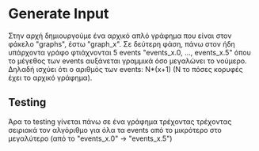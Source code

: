# Generate Input

Στην αρχή δημιουργούμε ένα αρχικό απλό γράφημα που είναι στον φάκελο "graphs", έστω "graph_x". Σε δεύτερη φάση, 
πάνω στον ήδη υπάρχοντα γράφο φτιάχνονται 5 events "events_x.0, ..., events_x.5" όπου το μέγεθος των events 
αυξάνεται γραμμικά όσο μεγαλώνει το νούμερο. Δηλαδή ισχύει ότι ο αριθμός των events: N*(x+1) 
(N το πόσες κορυφές έχει το αρχικό γράφημα).   

## Testing

Άρα το testing γίνεται πάνω σε ένα γράφημα τρέχοντας τρέχοντας σειριακά τον αλγόριθμο για όλα τα events από το 
μικρότερο στο μεγαλύτερο (από το "events_x.0" -> "events_x.5")

